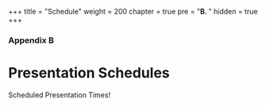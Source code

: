 +++
title = "Schedule"
weight = 200
chapter = true
pre = "<b>B. </b>"
hidden = true
+++

### Appendix B

# Presentation Schedules

Scheduled Presentation Times!

